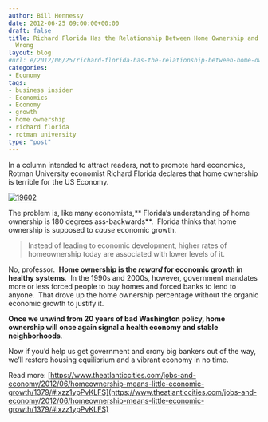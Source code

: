 ```yaml
---
author: Bill Hennessy
date: 2012-06-25 09:00:00+00:00
draft: false
title: Richard Florida Has the Relationship Between Home Ownership and Growth All
  Wrong
layout: blog
#url: e/2012/06/25/richard-florida-has-the-relationship-between-home-ownership-and-growth-all-wrong/
categories:
- Economy
tags:
- business insider
- Economics
- Economy
- growth
- home ownership
- richard florida
- rotman university
type: "post"
---
```


In a column intended to attract readers, not to promote hard economics, Rotman University economist Richard Florida declares that home ownership is terrible for the US Economy.

[![19602](https://ludicrite.files.wordpress.com/2012/06/19602_thumb.jpg)
](https://ludicrite.files.wordpress.com/2012/06/19602.jpg)

The problem is, like many economists,** Florida’s understanding of home ownership is 180 degrees ass-backwards**.  Florida thinks that home ownership is supposed to _cause_ economic growth.


> Instead of leading to economic development, higher rates of homeownership today are associated with lower levels of it.


No, professor.  **Home ownership is the _reward_ for economic growth in healthy systems**.  In the 1990s and 2000s, however, government mandates more or less forced people to buy homes and forced banks to lend to anyone.  That drove up the home ownership percentage without the organic economic growth to justify it.

**Once we unwind from 20 years of bad Washington policy, home ownership will once again signal a health economy and stable neighborhoods**.

Now if you’d help us get government and crony big bankers out of the way, we’ll restore housing equilibrium and a vibrant economy in no time.



Read more: [https://www.theatlanticcities.com/jobs-and-economy/2012/06/homeownership-means-little-economic-growth/1379/#ixzz1ypPvKLFS](https://www.theatlanticcities.com/jobs-and-economy/2012/06/homeownership-means-little-economic-growth/1379/#ixzz1ypPvKLFS)
